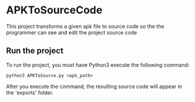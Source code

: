 # APKToSourceCode

This project transforms a given apk file to source code so the the programmer can see and edit the project source code

## Run the project

To run the project, you must have Python3 execute the following command:
```
python3 APKToSource.py <apk_path>
```
After you execute the command, the resulting source code will appear in the 'exports' folder.
